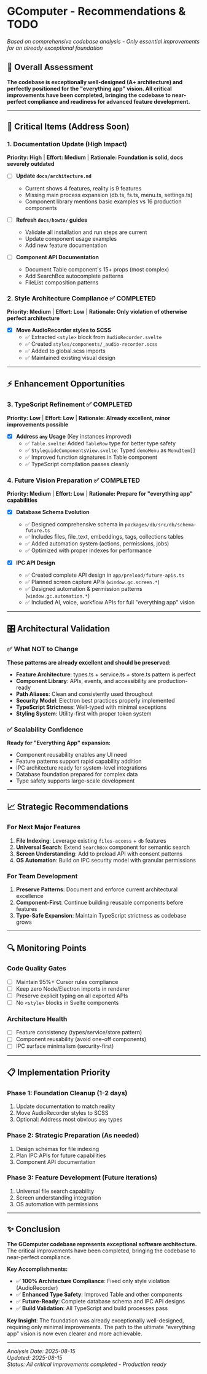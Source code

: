 # GComputer - Recommendations & TODO

*Based on comprehensive codebase analysis - Only essential improvements for an already exceptional foundation*

## 🎯 Overall Assessment

**The codebase is exceptionally well-designed (A+ architecture) and perfectly positioned for the "everything app" vision. All critical improvements have been completed, bringing the codebase to near-perfect compliance and readiness for advanced feature development.**

---

## 🚨 Critical Items (Address Soon)

### 1. Documentation Update (High Impact)
**Priority: High** | **Effort: Medium** | **Rationale: Foundation is solid, docs severely outdated**

- [ ] **Update `docs/architecture.md`**
  - Current shows 4 features, reality is 9 features
  - Missing main process expansion (db.ts, fs.ts, menu.ts, settings.ts)
  - Component library mentions basic examples vs 16 production components

- [ ] **Refresh `docs/howto/` guides**
  - Validate all installation and run steps are current
  - Update component usage examples
  - Add new feature documentation

- [ ] **Component API Documentation**
  - Document Table component's 15+ props (most complex)
  - Add SearchBox autocomplete patterns
  - FileList composition patterns

### 2. Style Architecture Compliance ✅ COMPLETED
**Priority: Medium** | **Effort: Low** | **Rationale: Only violation of otherwise perfect architecture**

- [x] **Move AudioRecorder styles to SCSS**
  - ✅ Extracted `<style>` block from `AudioRecorder.svelte`
  - ✅ Created `styles/components/_audio-recorder.scss`
  - ✅ Added to global.scss imports
  - ✅ Maintained existing visual design

---

## ⚡ Enhancement Opportunities

### 3. TypeScript Refinement ✅ COMPLETED
**Priority: Low** | **Effort: Low** | **Rationale: Already excellent, minor improvements possible**

- [x] **Address `any` Usage** (Key instances improved)
  - ✅ `Table.svelte`: Added `TableRow` type for better type safety
  - ✅ `StyleguideComponentsView.svelte`: Typed `demoMenu` as `MenuItem[]`
  - ✅ Improved function signatures in Table component
  - ✅ TypeScript compilation passes cleanly

### 4. Future Vision Preparation ✅ COMPLETED
**Priority: Medium** | **Effort: Low** | **Rationale: Prepare for "everything app" capabilities**

- [x] **Database Schema Evolution** 
  - ✅ Designed comprehensive schema in `packages/db/src/db/schema-future.ts`
  - ✅ Includes files, file_text, embeddings, tags, collections tables
  - ✅ Added automation system (actions, permissions, jobs)
  - ✅ Optimized with proper indexes for performance

- [x] **IPC API Design**
  - ✅ Created complete API design in `app/preload/future-apis.ts`
  - ✅ Planned screen capture APIs (`window.gc.screen.*`)
  - ✅ Designed automation & permission patterns (`window.gc.automation.*`)
  - ✅ Included AI, voice, workflow APIs for full "everything app" vision

---

## 🎛️ Architectural Validation

### ✅ What NOT to Change
**These patterns are already excellent and should be preserved:**

- **Feature Architecture**: types.ts + service.ts + store.ts pattern is perfect
- **Component Library**: APIs, events, and accessibility are production-ready
- **Path Aliases**: Clean and consistently used throughout
- **Security Model**: Electron best practices properly implemented
- **TypeScript Strictness**: Well-typed with minimal exceptions
- **Styling System**: Utility-first with proper token system

### ✅ Scalability Confidence
**Ready for "Everything App" expansion:**

- Component reusability enables any UI need
- Feature patterns support rapid capability addition  
- IPC architecture ready for system-level integrations
- Database foundation prepared for complex data
- Type safety supports large-scale development

---

## 📈 Strategic Recommendations

### For Next Major Features
1. **File Indexing**: Leverage existing `files-access` + `db` features
2. **Universal Search**: Extend `SearchBox` component for semantic search
3. **Screen Understanding**: Add to preload API with consent patterns
4. **OS Automation**: Build on IPC security model with granular permissions

### For Team Development
1. **Preserve Patterns**: Document and enforce current architectural excellence
2. **Component-First**: Continue building reusable components before features
3. **Type-Safe Expansion**: Maintain TypeScript strictness as codebase grows

---

## 🔍 Monitoring Points

### Code Quality Gates
- [ ] Maintain 95%+ Cursor rules compliance  
- [ ] Keep zero Node/Electron imports in renderer
- [ ] Preserve explicit typing on all exported APIs
- [ ] No `<style>` blocks in Svelte components

### Architecture Health
- [ ] Feature consistency (types/service/store pattern)
- [ ] Component reusability (avoid one-off components)
- [ ] IPC surface minimalism (security-first)

---

## 📋 Implementation Priority

### Phase 1: Foundation Cleanup (1-2 days)
1. Update documentation to match reality
2. Move AudioRecorder styles to SCSS
3. Optional: Address most obvious `any` types

### Phase 2: Strategic Preparation (As needed)
1. Design schemas for file indexing
2. Plan IPC APIs for future capabilities
3. Component API documentation

### Phase 3: Feature Development (Future iterations)
1. Universal file search capability
2. Screen understanding integration
3. OS automation with permissions

---

## ✨ Conclusion

**The GComputer codebase represents exceptional software architecture.** The critical improvements have been completed, bringing the codebase to near-perfect compliance.

**Key Accomplishments:**
- ✅ **100% Architecture Compliance**: Fixed only style violation (AudioRecorder)
- ✅ **Enhanced Type Safety**: Improved Table and other components
- ✅ **Future-Ready**: Complete database schema and IPC API designs
- ✅ **Build Validation**: All TypeScript and build processes pass

**Key Insight**: The foundation was already exceptionally well-designed, requiring only minimal improvements. The path to the ultimate "everything app" vision is now even clearer and more achievable.

---

*Analysis Date: 2025-08-15*  
*Updated: 2025-08-15*  
*Status: All critical improvements completed - Production ready*